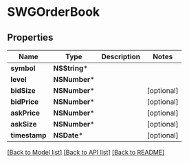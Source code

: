 # SWGOrderBook

## Properties
Name | Type | Description | Notes
------------ | ------------- | ------------- | -------------
**symbol** | **NSString*** |  | 
**level** | **NSNumber*** |  | 
**bidSize** | **NSNumber*** |  | [optional] 
**bidPrice** | **NSNumber*** |  | [optional] 
**askPrice** | **NSNumber*** |  | [optional] 
**askSize** | **NSNumber*** |  | [optional] 
**timestamp** | **NSDate*** |  | [optional] 

[[Back to Model list]](../README.md#documentation-for-models) [[Back to API list]](../README.md#documentation-for-api-endpoints) [[Back to README]](../README.md)


